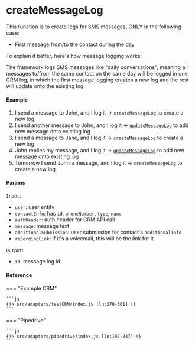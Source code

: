 # createMessageLog

This function is to create logs for SMS messages, ONLY in the following case:
* First message from/to the contact during the day

To explain it better, here's how message logging works:

The framework logs SMS messages like "daily conversations", meaning all messages to/from the same contact on the same day will be logged in one CRM log, in which the first message logging creates a new log and the rest will update onto the existing log.

#### Example
1. I send a message to John, and I log it -> `createMessageLog` to create a new log
2. I send another message to John, and I log it -> [`updateMessageLog`](./updateMessageLog.md) to add new message onto existing log
3. I send a message to Jane, and I log it -> `createMessageLog` to create a new log
4. John replies my message, and I log it -> [`updateMessageLog`](./updateMessageLog.md) to add new message onto existing log
5. Tomorrow I send John a message, and I log it -> `createMessageLog` to create a new log

#### Params
`Input`:
- `user`: user entity
- `contactInfo`: has `id`, `phoneNumber`, `type`, `name`
- `authHeader`: auth header for CRM API call
- `message`: message text
- `additionalSubmission`: user submission for contact's `additionalInfo`
- `recordingLink`: if it's a voicemail, this will be the link for it

`Output`:
- `id`: message log id

#### Reference
=== "Example CRM"

    ```js
    {!> src/adapters/testCRM/index.js [ln:270-301] !}
	```
	
=== "Pipedrive"

	```js
    {!> src/adapters/pipedrive/index.js [ln:197-247] !}
	```

